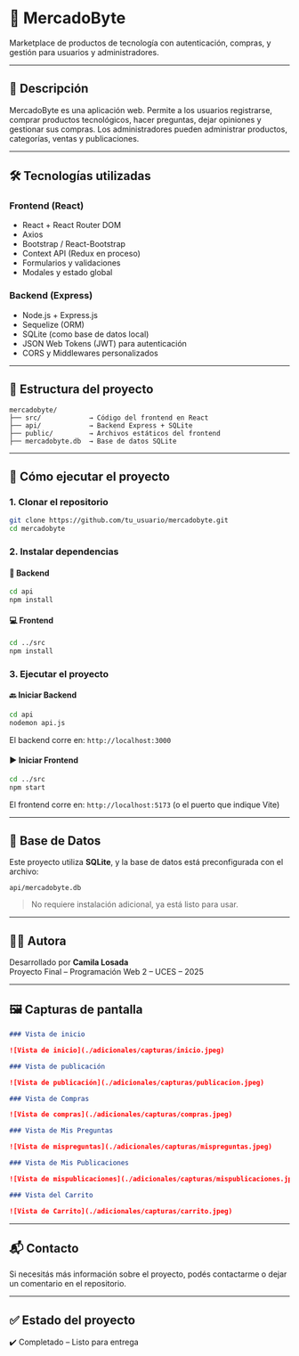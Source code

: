 # 🛒 MercadoByte

Marketplace de productos de tecnología con autenticación, compras, y gestión para usuarios y administradores.

---

## 📌 Descripción

MercadoByte es una aplicación web. Permite a los usuarios registrarse, comprar productos tecnológicos, hacer preguntas, dejar opiniones y gestionar sus compras. Los administradores pueden administrar productos, categorías, ventas y publicaciones.

---

## 🛠️ Tecnologías utilizadas

### Frontend (React)

- React + React Router DOM
- Axios
- Bootstrap / React-Bootstrap
- Context API (Redux en proceso)
- Formularios y validaciones
- Modales y estado global

### Backend (Express)

- Node.js + Express.js
- Sequelize (ORM)
- SQLite (como base de datos local)
- JSON Web Tokens (JWT) para autenticación
- CORS y Middlewares personalizados

---

## 📂 Estructura del proyecto

```
mercadobyte/
├── src/            → Código del frontend en React
├── api/            → Backend Express + SQLite
├── public/         → Archivos estáticos del frontend
├── mercadobyte.db  → Base de datos SQLite
```

---

## 🚀 Cómo ejecutar el proyecto

### 1. Clonar el repositorio

```bash
git clone https://github.com/tu_usuario/mercadobyte.git
cd mercadobyte
```

### 2. Instalar dependencias

#### 🔧 Backend

```bash
cd api
npm install
```

#### 💻 Frontend

```bash
cd ../src
npm install
```

### 3. Ejecutar el proyecto

#### 🔙 Iniciar Backend

```bash
cd api
nodemon api.js
```

El backend corre en: `http://localhost:3000`

#### ▶️ Iniciar Frontend

```bash
cd ../src
npm start
```

El frontend corre en: `http://localhost:5173` (o el puerto que indique Vite)

---

## 🧪 Base de Datos

Este proyecto utiliza **SQLite**, y la base de datos está preconfigurada con el archivo:

```
api/mercadobyte.db
```

> No requiere instalación adicional, ya está listo para usar.

---

## 🧑‍💻 Autora

Desarrollado por **Camila Losada**  
Proyecto Final – Programación Web 2 – UCES – 2025

---

## 🖼️ Capturas de pantalla

```markdown
### Vista de inicio

![Vista de inicio](./adicionales/capturas/inicio.jpeg)
```

```markdown
### Vista de publicación

![Vista de publicación](./adicionales/capturas/publicacion.jpeg)
```

```markdown
### Vista de Compras

![Vista de compras](./adicionales/capturas/compras.jpeg)
```

```markdown
### Vista de Mis Preguntas

![Vista de mispreguntas](./adicionales/capturas/mispreguntas.jpeg)
```

```markdown
### Vista de Mis Publicaciones

![Vista de mispublicaciones](./adicionales/capturas/mispublicaciones.jpeg)
```

```markdown
### Vista del Carrito

![Vista de Carrito](./adicionales/capturas/carrito.jpeg)
```
---

## 📬 Contacto

Si necesitás más información sobre el proyecto, podés contactarme o dejar un comentario en el repositorio.

---

## ✅ Estado del proyecto

✔️ Completado – Listo para entrega  
